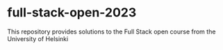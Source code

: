 # full-stack-open-2023
This repository provides solutions to the Full Stack open course from the University of Helsinki
